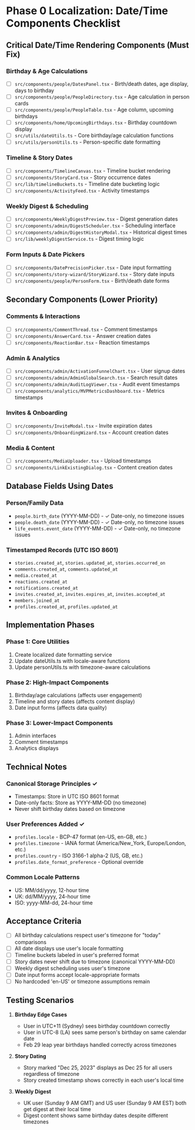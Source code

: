 # Phase 0 Localization: Date/Time Components Checklist

## Critical Date/Time Rendering Components (Must Fix)

### Birthday & Age Calculations
- [ ] `src/components/people/DatesPanel.tsx` - Birth/death dates, age display, days to birthday
- [ ] `src/components/people/PeopleDirectory.tsx` - Age calculation in person cards
- [ ] `src/components/people/PeopleTable.tsx` - Age column, upcoming birthdays
- [ ] `src/components/home/UpcomingBirthdays.tsx` - Birthday countdown display
- [ ] `src/utils/dateUtils.ts` - Core birthday/age calculation functions
- [ ] `src/utils/personUtils.ts` - Person-specific date formatting

### Timeline & Story Dates  
- [ ] `src/components/TimelineCanvas.tsx` - Timeline bucket rendering
- [ ] `src/components/StoryCard.tsx` - Story occurrence dates
- [ ] `src/lib/timelineBuckets.ts` - Timeline date bucketing logic
- [ ] `src/components/ActivityFeed.tsx` - Activity timestamps

### Weekly Digest & Scheduling
- [ ] `src/components/WeeklyDigestPreview.tsx` - Digest generation dates
- [ ] `src/components/admin/DigestScheduler.tsx` - Scheduling interface
- [ ] `src/components/admin/DigestHistoryModal.tsx` - Historical digest times
- [ ] `src/lib/weeklyDigestService.ts` - Digest timing logic

### Form Inputs & Date Pickers
- [ ] `src/components/DatePrecisionPicker.tsx` - Date input formatting
- [ ] `src/components/story-wizard/StoryWizard.tsx` - Story date inputs
- [ ] `src/components/people/PersonForm.tsx` - Birth/death date forms

## Secondary Components (Lower Priority)

### Comments & Interactions
- [ ] `src/components/CommentThread.tsx` - Comment timestamps
- [ ] `src/components/AnswerCard.tsx` - Answer creation dates
- [ ] `src/components/ReactionBar.tsx` - Reaction timestamps

### Admin & Analytics
- [ ] `src/components/admin/ActivationFunnelChart.tsx` - User signup dates
- [ ] `src/components/admin/AdminGlobalSearch.tsx` - Search result dates
- [ ] `src/components/admin/AuditLogViewer.tsx` - Audit event timestamps
- [ ] `src/components/analytics/MVPMetricsDashboard.tsx` - Metrics timestamps

### Invites & Onboarding
- [ ] `src/components/InviteModal.tsx` - Invite expiration dates
- [ ] `src/components/OnboardingWizard.tsx` - Account creation dates

### Media & Content
- [ ] `src/components/MediaUploader.tsx` - Upload timestamps
- [ ] `src/components/LinkExistingDialog.tsx` - Content creation dates

## Database Fields Using Dates

### Person/Family Data
- `people.birth_date` (YYYY-MM-DD) - ✓ Date-only, no timezone issues
- `people.death_date` (YYYY-MM-DD) - ✓ Date-only, no timezone issues  
- `life_events.event_date` (YYYY-MM-DD) - ✓ Date-only, no timezone issues

### Timestamped Records (UTC ISO 8601)
- `stories.created_at`, `stories.updated_at`, `stories.occurred_on`
- `comments.created_at`, `comments.updated_at`
- `media.created_at`
- `reactions.created_at`
- `notifications.created_at`
- `invites.created_at`, `invites.expires_at`, `invites.accepted_at`
- `members.joined_at`
- `profiles.created_at`, `profiles.updated_at`

## Implementation Phases

### Phase 1: Core Utilities
1. Create localized date formatting service
2. Update dateUtils.ts with locale-aware functions
3. Update personUtils.ts with timezone-aware calculations

### Phase 2: High-Impact Components
1. Birthday/age calculations (affects user engagement)
2. Timeline and story dates (affects content display)
3. Date input forms (affects data quality)

### Phase 3: Lower-Impact Components  
1. Admin interfaces
2. Comment timestamps
3. Analytics displays

## Technical Notes

### Canonical Storage Principles ✓
- Timestamps: Store in UTC ISO 8601 format
- Date-only facts: Store as YYYY-MM-DD (no timezone)
- Never shift birthday dates based on timezone

### User Preferences Added ✓
- `profiles.locale` - BCP-47 format (en-US, en-GB, etc.)
- `profiles.timezone` - IANA format (America/New_York, Europe/London, etc.)  
- `profiles.country` - ISO 3166-1 alpha-2 (US, GB, etc.)
- `profiles.date_format_preference` - Optional override

### Common Locale Patterns
- US: MM/dd/yyyy, 12-hour time
- UK: dd/MM/yyyy, 24-hour time  
- ISO: yyyy-MM-dd, 24-hour time

## Acceptance Criteria

- [ ] All birthday calculations respect user's timezone for "today" comparisons
- [ ] All date displays use user's locale formatting
- [ ] Timeline buckets labeled in user's preferred format
- [ ] Story dates never shift due to timezone (canonical YYYY-MM-DD)
- [ ] Weekly digest scheduling uses user's timezone
- [ ] Date input forms accept locale-appropriate formats
- [ ] No hardcoded 'en-US' or timezone assumptions remain

## Testing Scenarios

1. **Birthday Edge Cases**
   - User in UTC+11 (Sydney) sees birthday countdown correctly
   - User in UTC-8 (LA) sees same person's birthday on same calendar date
   - Feb 29 leap year birthdays handled correctly across timezones

2. **Story Dating**
   - Story marked "Dec 25, 2023" displays as Dec 25 for all users regardless of timezone
   - Story created timestamp shows correctly in each user's local time

3. **Weekly Digest**
   - UK user (Sunday 9 AM GMT) and US user (Sunday 9 AM EST) both get digest at their local time
   - Digest content shows same birthday dates despite different timezones